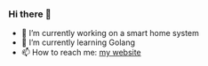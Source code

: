 ### Hi there 👋

- 🔭 I’m currently working on a smart home system
- 🌱 I’m currently learning Golang
- 📫 How to reach me: [my website](https://davidesnotes.com/)
